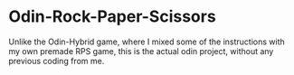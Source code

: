 # Odin-Rock-Paper-Scissors
Unlike the Odin-Hybrid game, where I mixed some of the instructions with my own premade RPS game, this is the actual odin project, without any previous coding from me.
